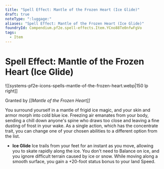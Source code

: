 ```yaml
---
title: "Spell Effect: Mantle of the Frozen Heart (Ice Glide)"
draft: true
noteType: ":luggage:"
aliases: "Spell Effect: Mantle of the Frozen Heart (Ice Glide)"
foundryId: Compendium.pf2e.spell-effects.Item.YCno88Te0nfwFgVo
tags:
  - Item
---
```


# Spell Effect: Mantle of the Frozen Heart (Ice Glide)
![[systems-pf2e-icons-spells-mantle-of-the-frozen-heart.webp|150 lp right]]

Granted by _[[Mantle of the Frozen Heart]]_

You surround yourself in a mantle of frigid ice magic, and your skin and armor morph into cold blue ice. Freezing air emanates from your body, sending a chill down anyone's spine who draws too close and leaving a fine dusting of frost in your wake. As a single action, which has the concentrate trait, you can change one of your chosen abilities to a different option from the list.

*   **Ice Glide** Ice trails from your feet for an instant as you move, allowing you to skate rapidly along the ice. You don't need to Balance on ice, and you ignore difficult terrain caused by ice or snow. While moving along a smooth surface, you gain a +20-foot status bonus to your land Speed.
